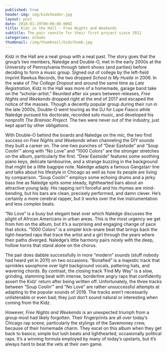 ```yaml
---
published: true
header-img: img/kidsheader.jpg
layout: post
date: 2018-01-29T00:00:00.000Z
title: Kidz in the Hall - Free Nights and Weekends
subtitle: The pair reunite for their first project since 2011
categories: albums
thumbnail: /img/thumbnail/kidzthumb.jpg
---
```

<p>Kidz in the Hall are a neat group with a neat past. The story goes that the group&rsquo;s two members, Naledge and Double-O, met in the early 2000s at the University of Pennsylvania through talent shows (and parties) before deciding to form a music group. Signed out of college by the left-field imprint Rawkus Records, the two dropped <em>School Is My Hustle </em>in 2006. In the wake of <em>The College Dropout </em>and around the same time as <em>Late Registration, </em>Kidz in the Hall was more of a homemade, garage band take on the &ldquo;scholar-artist.&rdquo; Reunited after six years between releases, <em>Free Nights and Weekends</em> dropped right at the end of 2017 and escaped the notice of the masses. Though a decently popular group during their run in the late 2000s, Double-O went touring as the DJ for Lupe Fiasco while Naledge pursued his doctorate, recorded solo music, and developed his nonprofit <em>The Brainiac Project. </em>The two were never out of the industry, just kept apart by other obligations.</p>
<p>With Double-O behind the boards and Naledge on the mic, the two find success on <em>Free Nights and Weekends </em>when channeling the DIY sounds they built a career on. The one-two punches of &ldquo;Dear Eastside&rdquo; and &ldquo;Soup Coolin&rsquo;&rdquo; along with &ldquo;No Love&rdquo; and &ldquo;1000 Colors&rdquo; are the stronger stretches on the album, particularly the first. &ldquo;Dear Eastside&rdquo; features some soothing piano keys, delicate tambourine, and a strange buzzing in the background that might be a little bagpipe note. Naledge adapts a famous Gangstarr line and talks about his lifestyle in Chicago as well as how its people are living by comparison. &ldquo;Soup Coolin&rsquo;&rdquo; employs some echoing drums and a jerky bass line as Naledge spits some steady, lighthearted bars about an attractive young lady. His rapping isn&rsquo;t forceful and his rhymes are mind-bending, but his bars are clean, precisely performed, and damn clever. He&rsquo;s certainly a more cerebral rapper, but it works over the live instrumentation and less complex beats.</p>
<p>&ldquo;No Love&rdquo; is a busy but elegant beat over which Naledge discusses the plight of African Americans in urban areas. This is the most urgency we get from him on the album, but it&rsquo;s a surprising and engaging change of pace that sticks. &ldquo;1000 Colors&rdquo; is a simpler kick-snare beat that brings back the light-hearted raps that trace the artist and a girl through the years where their paths diverged. Naledge&rsquo;s little harmony pairs nicely with the deep, hollow horns that stand alone on the chorus.</p>
<p>The pair does dabble successfully in more &ldquo;modern&rdquo; sounds (stuff nobody had heard yet in 2011) on two occasions. &ldquo;Bonafied&rdquo; is a majestic track that sprinkles saxophone over light background vocals, pattering hats, and wavering chords. By contrast, the closing track &lsquo;Find My Way&rdquo; is a slow, grinding, slamming beat with intense, borderline angry raps that confidently assert the Kidz&rsquo; return after being written off. Unfortunately, the three tracks between &ldquo;Soup Coolin&rsquo;&rdquo; and &ldquo;No Love&rdquo; are rather unsuccessful attempts at adapting to the popular sounds of 2018. The tracks aren&rsquo;t necessarily unlistenable or even bad; they just don&rsquo;t sound natural or interesting when coming from the Kidz.</p>
<p>However, <em>Free Nights and Weekends</em> is an unexpected triumph from a group most had likely forgotten. Their fingerprints are all over today&rsquo;s Chicago rap scene, particularly the stylings of the Savemoney crew, because of their homemade charm. They excel on this album when they get back to basics; simple but lush beats and lighthearted, occasionally political raps. It&rsquo;s a winning formula employed by many of today&rsquo;s upstarts, but it&rsquo;s always hard to beat the vets at their own game.</p>

